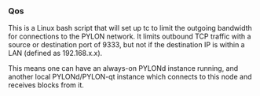 ### Qos ###

This is a Linux bash script that will set up tc to limit the outgoing bandwidth for connections to the PYLON network. It limits outbound TCP traffic with a source or destination port of 9333, but not if the destination IP is within a LAN (defined as 192.168.x.x).

This means one can have an always-on PYLONd instance running, and another local PYLONd/PYLON-qt instance which connects to this node and receives blocks from it.

